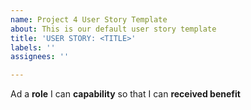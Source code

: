 ```yaml
---
name: Project 4 User Story Template
about: This is our default user story template
title: 'USER STORY: <TITLE>'
labels: ''
assignees: ''

---
```


Ad a **role** I can **capability** so that I can **received benefit**
